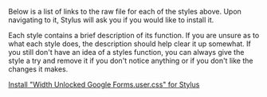 Below is a list of links to the raw file for each of the styles above. Upon navigating to it, Stylus will ask you if you would like to install it.  

Each style contains a brief description of its function. If you are unsure as to what each style does, the description should help clear it up somewhat. If you still don't have an idea of a styles function, you can always give the style a try and remove it if you don't notice anything or if you don't like the changes it makes.  

[Install "Width Unlocked Google Forms.user.css" for Stylus](https://raw.githubusercontent.com/Neop0litan/CSS-Tweaks/main/Stylus/google.com/Width%20Unlocked%20Google%20Forms.user.css)  